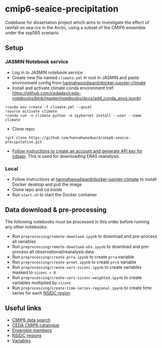 # cmip6-seaice-precipitation

Codebase for dissertation project which aims to investigate the effect of rainfall on sea-ice in the Arctic, using a subset of the CMIP6 ensemble under the ssp585 scenario.


## Setup

### JASMIN Notebook service

- Log in to JASMIN notebook service
- Create new file named `climate.yml` in root in JASMIN and paste environment config from [hannahwoodward/docker-jupyter-climate](https://github.com/hannahwoodward/docker-jupyter-climate/blob/main/environment.yml)
- Install and activate climate conda environment (ref: https://github.com/cedadev/ceda-notebooks/blob/master/notebooks/docs/add_conda_envs.ipynb)

```
!conda env create -f climate.yml --quiet
!source activate climate
!conda run -n climate python -m ipykernel install --user --name climate
```

- Clone repo:

```
!git clone https://github.com/hannahwoodward/cmip6-seaice-precipitation.git
```

- [Follow instructions to create an account and generate API key for cdsapi](https://cds.climate.copernicus.eu/api-how-to#install-the-cds-api-key). This is used for downloading ERA5 reanalysis.


### Local

- Follow instructions at [hannahwoodward/docker-jupyter-climate](https://github.com/hannahwoodward/docker-jupyter-climate) to install Docker desktop and pull the image
- Clone repo and cd inside
- Run `start.sh` to start the Docker container


## Data download & pre-processing

The following notebooks must be processed in this order before running any other notebooks:
- Run `preprocessing/remote-download.ipynb` to download and pre-process all variables
- Run `preprocessing/remote-download-obs.ipynb` to download and pre-process all observational/reanalysis data
- Run `preprocessing/create-prra.ipynb` to create `prra` variable
- Run `preprocessing/create-prnet.ipynb` to create `prra` variable
- Run `preprocessing/create-vars-siconc.ipynb` to create variables masked to `siconc > 0`
- Run `preprocessing/create-vars-siconc-weighted.ipynb` to create variables multiplied by `siconc`
- Run `preprocessing/create-time-series-regional.ipynb` to create time series for each [NSIDC region](https://github.com/hannahwoodward/cmip6-seaice-precipitation/blob/5b977709929f503c07c84979dbf1dbfd1b8186f7/libs/vars.py#L96)


## Useful links

- [CMIP6 data search](https://esgf-node.llnl.gov/search/cmip6/)
- [CEDA CMIP6 catalogue](https://data.ceda.ac.uk/badc/cmip6)
- [Ensemble members](https://github.com/hannahwoodward/cmip6-seaice-precipitation/blob/5b977709929f503c07c84979dbf1dbfd1b8186f7/libs/vars.py#L26)
- [NSIDC regions](https://github.com/hannahwoodward/cmip6-seaice-precipitation/blob/5b977709929f503c07c84979dbf1dbfd1b8186f7/libs/vars.py#L96)
- [Variables](https://github.com/hannahwoodward/cmip6-seaice-precipitation/blob/5b977709929f503c07c84979dbf1dbfd1b8186f7/libs/vars.py#L140)
